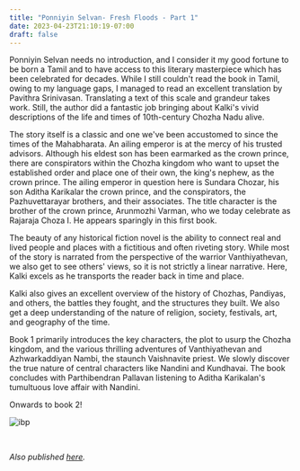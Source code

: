 ```yaml
---
title: "Ponniyin Selvan- Fresh Floods - Part 1"
date: 2023-04-23T21:10:19-07:00
draft: false
---
```


Ponniyin Selvan needs no introduction, and I consider it my good fortune to be born a Tamil and to have access to this literary masterpiece which has been celebrated for decades. While I still couldn't read the book in Tamil, owing to my language gaps, I managed to read an excellent translation by Pavithra Srinivasan. Translating a text of this scale and grandeur takes work. Still, the author did a fantastic job bringing about Kalki's vivid descriptions of the life and times of 10th-century Chozha Nadu alive.

The story itself is a classic and one we've been accustomed to since the times of the Mahabharata. An ailing emperor is at the mercy of his trusted advisors. Although his eldest son has been earmarked as the crown prince, there are conspirators within the Chozha kingdom who want to upset the established order and place one of their own, the king's nephew, as the crown prince. The ailing emperor in question here is Sundara Chozar, his son Aditha Karikalar the crown prince, and the conspirators, the Pazhuvettarayar brothers, and their associates. The title character is the brother of the crown prince, Arunmozhi Varman, who we today celebrate as Rajaraja Choza I. He appears sparingly in this first book. 

The beauty of any historical fiction novel is the ability to connect real and lived people and places with a fictitious and often riveting story. While most of the story is narrated from the perspective of the warrior Vanthiyathevan, we also get to see others' views, so it is not strictly a linear narrative. Here, Kalki excels as he transports the reader back in time and place. 

Kalki also gives an excellent overview of the history of Chozhas, Pandiyas, and others, the battles they fought, and the structures they built. We also get a deep understanding of the nature of religion, society, festivals, art, and geography of the time. 

Book 1 primarily introduces the key characters, the plot to usurp the Chozha kingdom, and the various thrilling adventures of Vanthiyathevan and Azhwarkaddiyan Nambi, the staunch Vaishnavite priest. We slowly discover the true nature of central characters like Nandini and Kundhavai. The book concludes with Parthibendran Pallavan listening to Aditha Karikalan's tumultuous love affair with Nandini. 

Onwards to book 2!
 
![ibp](/ps1.jpg)

&nbsp;&nbsp;


*Also published [here](https://www.goodreads.com/review/show/5447889678).*